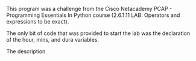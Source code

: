 This program was a challenge from the Cisco Netacademy PCAP - Programming Essentials In Python course (2.6.1.11 LAB: Operators and expressions to be exact).

The only bit of code that was provided to start the lab was the declaration of the hour, mins, and dura variables.

The description
